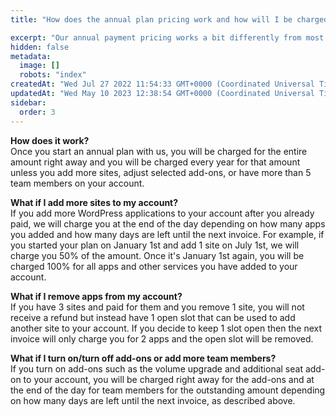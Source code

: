 ```yaml
---
title: "How does the annual plan pricing work and how will I be charged?"

excerpt: "Our annual payment pricing works a bit differently from most other services."
hidden: false
metadata: 
  image: []
  robots: "index"
createdAt: "Wed Jul 27 2022 11:54:33 GMT+0000 (Coordinated Universal Time)"
updatedAt: "Wed May 10 2023 12:38:54 GMT+0000 (Coordinated Universal Time)"
sidebar:
  order: 3
---
```

<b>How does it work?</b>  
Once you start an annual plan with us, you will be charged for the entire amount right away and you will be charged every year for that amount unless you add more sites, adjust selected add-ons, or have more than 5 team members on your account.

<b>What if I add more sites to my account?</b>  
If you add more WordPress applications to your account after you already paid, we will charge you at the end of the day depending on how many apps you added and how many days are left until the next invoice. For example, if you started your plan on January 1st and add 1 site on July 1st, we will charge you 50% of the amount. Once it's January 1st again, you will be charged 100% for all apps and other services you have added to your account.

<b>What if I remove apps from my account?</b>  
If you have 3 sites and paid for them and you remove 1 site, you will not receive a refund but instead have 1 open slot that can be used to add another site to your account. If you decide to keep 1 slot open then the next invoice will only charge you for 2 apps and the open slot will be removed.

<b>What if I turn on/turn off add-ons or add more team members?</b>  
If you turn on add-ons such as the volume upgrade and additional seat add-on to your account, you will be charged right away for the add-ons and at the end of the day for team members for the outstanding amount depending on how many days are left until the next invoice, as described above.
